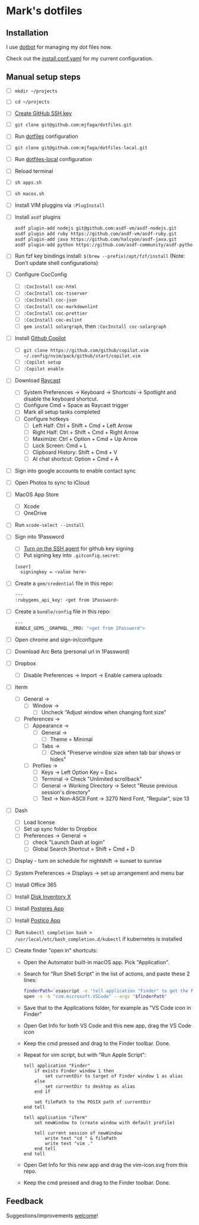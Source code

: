 # Mark's dotfiles

## Installation

I use [dotbot](https://github.com/anishathalye/dotbot) for managing my dot files now.

Check out the [install.conf.yaml](./install.conf.yaml) for my current configuration.

## Manual setup steps

- [ ] `mkdir ~/projects`
- [ ] `cd ~/projects`
- [ ] [Create GitHub SSH key](https://help.github.com/en/articles/generating-a-new-ssh-key-and-adding-it-to-the-ssh-agent)
- [ ] `git clone git@github.com:mjfaga/dotfiles.git`
- [ ] Run [dotfiles](https://www.github.com/mjfaga/dotfiles) configuration
- [ ] `git clone git@github.com:mjfaga/dotfiles-local.git`
- [ ] Run [dotfiles-local](https://www.github.com/mjfaga/dotfiles-local) configuration
- [ ] Reload terminal
- [ ] `sh apps.sh`
- [ ] `sh macos.sh`
- [ ] Install VIM pluggins via `:PlugInstall`
- [ ] Install `asdf` plugins

  ```sh
  asdf plugin-add nodejs git@github.com:asdf-vm/asdf-nodejs.git
  asdf plugin add ruby https://github.com/asdf-vm/asdf-ruby.git
  asdf plugin-add java https://github.com/halcyon/asdf-java.git
  asdf plugin-add python https://github.com/asdf-community/asdf-python.git
  ```

- [ ] Run fzf key bindings install: `$(brew --prefix)/opt/fzf/install` (Note: Don't update shell
      configurations)
- [ ] Configure CocConfig
  - [ ] `:CocInstall coc-html`
  - [ ] `:CocInstall coc-tsserver`
  - [ ] `:CocInstall coc-json`
  - [ ] `:CocInstall coc-markdownlint`
  - [ ] `:CocInstall coc-prettier`
  - [ ] `:CocInstall coc-eslint`
  - [ ] `gem install solargraph`, then `:CocInstall coc-solargraph`
- [ ] Install
      [Github Copilot](https://docs.github.com/en/copilot/getting-started-with-github-copilot?tool=vimneovim)

  - [ ] `git clone https://github.com/github/copilot.vim ~/.config/nvim/pack/github/start/copilot.vim`
  - [ ] `:Copilot setup`
  - [ ] `:Copilot enable`

- [ ] Download [Raycast](https://api.raycast.app/v2/download)
  - [ ] System Preferences -> Keyboard -> Shortcuts -> Spotlight and disable the keyboard shortcut.
  - [ ] Configure Cmd + Space as Raycast trigger
  - [ ] Mark all setup tasks completed
  - [ ] Configure hotkeys
    - [ ] Left Half: Ctrl + Shift + Cmd + Left Arrow
    - [ ] Right Half: Ctrl + Shift + Cmd + Right Arrow
    - [ ] Maximize: Ctrl + Option + Cmd + Up Arrow
    - [ ] Lock Screen: Cmd + L
    - [ ] Clipboard History: Shift + Cmd + V
    - [ ] AI chat shortcut: Option + Cmd + A
- [ ] Sign into google accounts to enable contact sync
- [ ] Open Photos to sync to iCloud
- [ ] MacOS App Store
  - [ ] Xcode
  - [ ] OneDrive
- [ ] Run `xcode-select --install`
- [ ] Sign into 1Password

  - [ ] [Turn on the SSH agent](https://blog.1password.com/git-commit-signing/?utm_source=google&utm_medium=cpc&utm_campaign=18388341772&utm_content=&utm_term=&gclid=Cj0KCQiAx6ugBhCcARIsAGNmMbhUaZJ4RXEhaEf1q5nWzB5lxcL_rA1uzkVCgIw_KkTXmTqXwabTlIUaAs4xEALw_wcB&gclsrc=aw.ds)
        for github key signing
  - [ ] Put signing key into `.gitconfig.secret`:

  ```sh
  [user]
    signingkey = <value here>
  ```

- [ ] Create a `gem/credential` file in this repo:

  ```sh
  ---
  :rubygems_api_key: <get from 1Password>
  ```

- [ ] Create a `bundle/config` file in this repo:

  ```sh
  ---
  BUNDLE_GEMS__GRAPHQL__PRO: "<get from 1Password">
  ```

- [ ] Open chrome and sign-in/configure
- [ ] Download Arc Beta (personal url in 1Password)
- [ ] Dropbox
  - [ ] Disable Preferences -> Import -> Enable camera uploads
- [ ] Iterm
  - [ ] General ->
    - [ ] Window ->
      - [ ] Uncheck "Adjust window when changing font size"
  - [ ] Preferences ->
    - [ ] Appearance ->
      - [ ] General ->
        - [ ] Theme = Minimal
      - [ ] Tabs ->
        - [ ] Check "Preserve window size when tab bar shows or hides"
    - [ ] Profiles ->
      - [ ] Keys -> Left Option Key = Esc+
      - [ ] Terminal -> Check "Unlimited scrollback"
      - [ ] General -> Working Directory -> Select "Reuse previous session's directory"
      - [ ] Text -> Non-ASCII Font -> 3270 Nerd Font, "Regular", size 13
- [ ] Dash
  - [ ] Load license
  - [ ] Set up sync folder to Dropbox
  - [ ] Preferences -> General ->
    - [ ] check "Launch Dash at login”
    - [ ] Global Search Shortcut = Shift + Cmd + D
- [ ] Display - turn on schedule for nightshift -> sunset to sunrise
- [ ] System Preferences -> Displays -> set up arrangement and menu bar
- [ ] Install Office 365
- [ ] Install [Disk Inventory X](http://www.derlien.com/index.html)
- [ ] Install [Postgres App](https://postgresapp.com/downloads.html)
- [ ] Install [Postico App](https://eggerapps.at/postico2/)
- [ ] Run `kubectl completion bash > /usr/local/etc/bash_completion.d/kubectl` if kubernetes is
      installed
- [ ] Create finder "open in" shortcuts:

  - Open the Automator built-in macOS app. Pick "Application".
  - Search for “Run Shell Script” in the list of actions, and paste these 2 lines:

    ```sh
    finderPath=`osascript -e 'tell application "Finder" to get the POSIX path of (target of front window as alias)'`
    open -n -b "com.microsoft.VSCode" --args "$finderPath"
    ```

  - Save that to the Applications folder, for example as "VS Code icon in Finder"
  - Open Get Info for both VS Code and this new app, drag the VS Code icon
  - Keep the cmd pressed and drag to the Finder toolbar. Done.
  - Repeat for vim script, but with "Run Apple Script":

    ```
    tell application "Finder"
        if exists Finder window 1 then
            set currentDir to target of Finder window 1 as alias
        else
            set currentDir to desktop as alias
        end if

        set filePath to the POSIX path of currentDir
    end tell

    tell application "iTerm"
        set newWindow to (create window with default profile)

        tell current session of newWindow
            write text "cd " & filePath
            write text "vim ."
        end tell
    end tell
    ```

  - Open Get Info for this new app and drag the vim-icon.svg from this repo.
  - Keep the cmd pressed and drag to the Finder toolbar. Done.

## Feedback

Suggestions/improvements [welcome](https://github.com/mjfaga/dotfiles/issues)!
